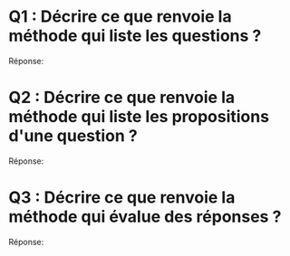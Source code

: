 # Q1 : Décrire ce que renvoie la méthode qui liste les questions ?
Réponse:

# Q2 : Décrire ce que renvoie la méthode qui liste les propositions d'une question ?
Réponse:

# Q3 : Décrire ce que renvoie la méthode qui évalue des réponses ?
Réponse:

